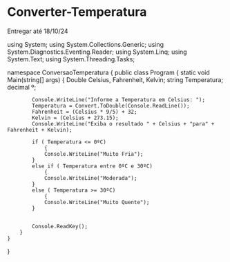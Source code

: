 # Converter-Temperatura
Entregar até 18/10/24

using System;
using System.Collections.Generic;
using System.Diagnostics.Eventing.Reader;
using System.Linq;
using System.Text;
using System.Threading.Tasks;

namespace ConversaoTemperatura
{
    public class Program
    {
        static void Main(string[] args)
        {
            Double Celsius, Fahrenheit, Kelvin;
            string Temperatura;
            decimal º;

            Console.WriteLine("Informe a Temperatura em Celsius: ");
            Temperatura = Convert.ToDouble(Console.ReadLine());
            Fahrenheit = (Celsius * 9/5) + 32;
            Kelvin = (Celsius + 273.15);
            Console.WriteLine("Exiba o resultado " + Celsius + "para" + Fahrenheit + Kelvin);

            if ( Temperatura <= 0ºC)
                {
                Console.WriteLine("Muito Fria");
            }
            else if ( Temperatura entre 0ºC e 30ºC)
                {
                Console.WriteLine("Moderada");
            }
            else ( Temperatura >= 30ºC)
                {
                Console.WriteLine("Muito Quente");
            }


            Console.ReadKey();
        }
    }
}
